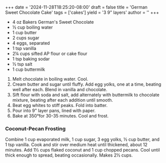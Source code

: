 +++
date = '2024-11-28T18:25:20-08:00'
draft = false
title = 'German Sweet Chocolate Cake'
tags = ['cakes']
yield = '3 9" layers'
author = ''
+++

* 4 oz Bakers German's Sweet Chocolate
* ½ cup boiling water
* 1 cup butter
* 2 cups sugar
* 4 eggs, separated
* 1 tsp vanilla
* 2¼ cups sifted AP flour or cake flour
* 1 tsp baking sodar
* ½ tsp salt
* 1 cup buttermilk

1. Melt chocolate in boiling water. Cool.
2. Cream butter and sugar until fluffy. Add egg yolks, one at a time, beating well after each. Blend in vanilla and chocolate.
4. Sift flour with soda and salt, add alternately with buttermilk to chocolate mixture, beating after each addition until smooth.
4. Beat egg whites to stiff peaks. Fold into batter.
5. Pour into 9" layer pans, lined with paper.
6. Bake at 350°for 30-35 minutes. Cool and frost.

### Coconut-Pecan Frosting
Combine 1 cup evaporated milk, 1 cup sugar, 3 egg yolks, ½ cup butter, and 1 tsp vanilla.
Cook and stir over medium heat until thickened, about 12 minutes.
Add 1½ cups flaked coconut and 1 cup chopped pecans. Cool until thick enough to spread, beating occasionally. Makes 2½ cups.